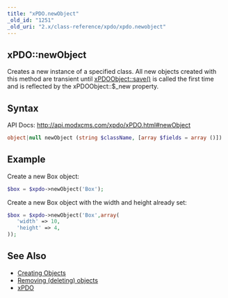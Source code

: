 ```yaml
---
title: "xPDO.newObject"
_old_id: "1251"
_old_uri: "2.x/class-reference/xpdo/xpdo.newobject"
---
```


## xPDO::newObject 

Creates a new instance of a specified class. 
All new objects created with this method are transient until [xPDOObject::save()](/xpdo/2.x/class-reference/xpdoobject/persistence-methods/save "save") is called the first time and is reflected by the xPDOObject::$\_new property.

## Syntax 

API Docs: <http://api.modxcms.com/xpdo/xPDO.html#newObject>

``` php 
object|null newObject (string $className, [array $fields = array ()])
```

## Example 

Create a new Box object:

``` php 
$box = $xpdo->newObject('Box');
```

Create a new Box object with the width and height already set:

``` php 
$box = $xpdo->newObject('Box',array(
   'width' => 10,
   'height' => 4,
));
```

## See Also 

- [Creating Objects](/xpdo/2.x/getting-started/using-your-xpdo-model/creating-objects "Creating Objects")
- [Removing (deleting) objects](/xpdo/2.x/class-reference/xpdoobject/persistence-methods/remove)
- [xPDO](/xpdo/2.x/class-reference/xpdo "xPDO")